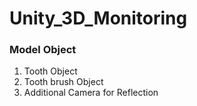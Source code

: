 # Unity_3D_Monitoring

### Model Object 
1. Tooth Object
2. Tooth brush Object
3. Additional Camera for Reflection 
